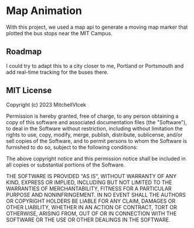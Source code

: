 <h1>Map Animation</h1>
With this project, we used a map api to generate a moving map marker that plotted the bus stops near the MIT Campus. 
<h2>Roadmap</h2>
I could try to adapt this to a city closer to me, Portland or Portsmouth and add real-time tracking for the buses there.

<h2>MIT License</h2>


Copyright (c) 2023 MitchellVlcek

Permission is hereby granted, free of charge, to any person obtaining a copy
of this software and associated documentation files (the "Software"), to deal
in the Software without restriction, including without limitation the rights
to use, copy, modify, merge, publish, distribute, sublicense, and/or sell
copies of the Software, and to permit persons to whom the Software is
furnished to do so, subject to the following conditions:

The above copyright notice and this permission notice shall be included in all
copies or substantial portions of the Software.

THE SOFTWARE IS PROVIDED "AS IS", WITHOUT WARRANTY OF ANY KIND, EXPRESS OR
IMPLIED, INCLUDING BUT NOT LIMITED TO THE WARRANTIES OF MERCHANTABILITY,
FITNESS FOR A PARTICULAR PURPOSE AND NONINFRINGEMENT. IN NO EVENT SHALL THE
AUTHORS OR COPYRIGHT HOLDERS BE LIABLE FOR ANY CLAIM, DAMAGES OR OTHER
LIABILITY, WHETHER IN AN ACTION OF CONTRACT, TORT OR OTHERWISE, ARISING FROM,
OUT OF OR IN CONNECTION WITH THE SOFTWARE OR THE USE OR OTHER DEALINGS IN THE
SOFTWARE.
